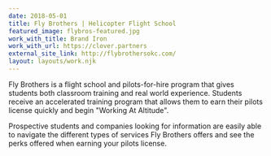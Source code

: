```yaml
---
date: 2018-05-01
title: Fly Brothers | Helicopter Flight School
featured_image: flybros-featured.jpg
work_with_title: Brand Iron
work_with_url: https://clover.partners
external_site_link: http://flybrothersokc.com/
layout: layouts/work.njk
---
```

Fly Brothers is a flight school and pilots-for-hire program that gives students both classroom training and real world experience. Students receive an accelerated training program that allows them to earn their pilots license quickly and begin "Working At Altitude".

Prospective students and companies looking for information are easily able to navigate the different types of services Fly Brothers offers and see the perks offered when earning your pilots license.
